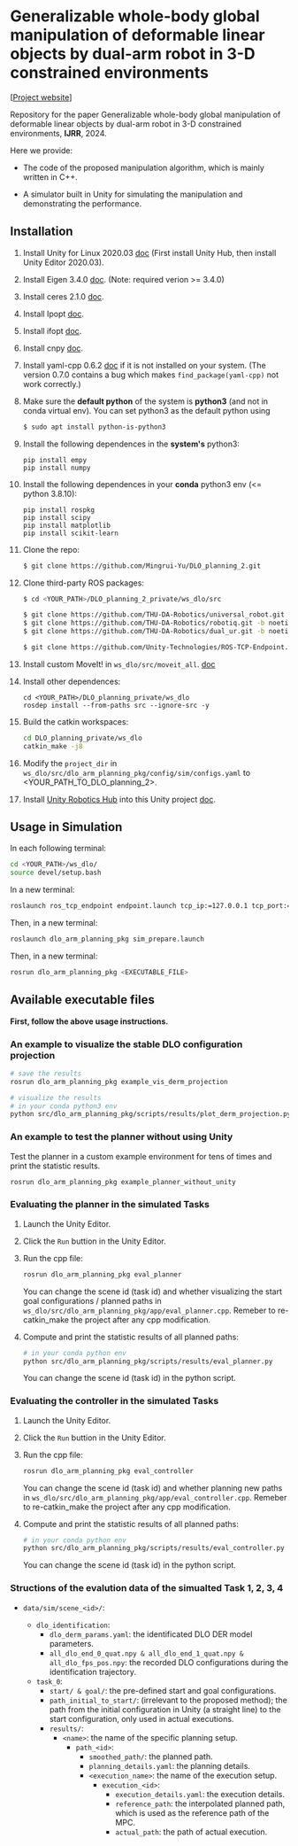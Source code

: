 # Generalizable whole-body global manipulation of deformable linear objects by dual-arm robot in 3-D constrained environments

[[Project website](https://mingrui-yu.github.io/DLO_planning_2/)]

Repository for the paper Generalizable whole-body global manipulation of deformable linear objects by dual-arm robot in 3-D constrained environments, **IJRR**, 2024.

Here we provide:

- The code of the proposed manipulation algorithm, which is mainly written in C++.

* A simulator built in Unity for simulating the manipulation and demonstrating the performance.

## Installation

1. Install Unity for Linux 2020.03 [doc](https://docs.unity3d.com/2020.2/Documentation/Manual/GettingStartedInstallingHub.html) (First install Unity Hub, then install Unity Editor 2020.03).

1. Install Eigen 3.4.0 [doc](http://eigen.tuxfamily.org/index.php?title=Main_Page#Download). (Note: required verion >= 3.4.0)

1. Install ceres 2.1.0 [doc](http://ceres-solver.org/installation.html).

1. Install Ipopt [doc](https://coin-or.github.io/Ipopt/INSTALL.html).

1. Install ifopt [doc](https://github.com/THU-DA-Robotics/ifopt).

1. Install cnpy [doc](https://github.com/rogersce/cnpy).

1. Install yaml-cpp 0.6.2 [doc](https://github.com/jbeder/yaml-cpp) if it is not installed on your system. (The version 0.7.0 contains a bug which makes `find_package(yaml-cpp)` not work correctly.)

1. Make sure the **default python** of the system is **python3** (and not in conda virtual env). You can set python3 as the default python using

   ```bash
   $ sudo apt install python-is-python3
   ```

1. Install the following dependences in the **system's** python3:

   ```
   pip install empy
   pip install numpy
   ```

1. Install the following dependences in your **conda** python3 env (<= python 3.8.10):

   ```
   pip install rospkg
   pip install scipy
   pip install matplotlib
   pip install scikit-learn
   ```

1. Clone the repo:

   ```bash
   $ git clone https://github.com/Mingrui-Yu/DLO_planning_2.git
   ```

1. Clone third-party ROS packages:

   ```bash
   $ cd <YOUR_PATH>/DLO_planning_2_private/ws_dlo/src

   $ git clone https://github.com/THU-DA-Robotics/universal_robot.git -b calibration_devel
   $ git clone https://github.com/THU-DA-Robotics/robotiq.git -b noetic-devel
   $ git clone https://github.com/THU-DA-Robotics/dual_ur.git -b noetic_devel

   $ git clone https://github.com/Unity-Technologies/ROS-TCP-Endpoint.git
   ```

1. Install custom MoveIt! in `ws_dlo/src/moveit_all`. [doc](https://github.com/Mingrui-Yu/moveit)

1. Install other dependences:

   ```
   cd <YOUR_PATH>/DLO_planning_private/ws_dlo
   rosdep install --from-paths src --ignore-src -y
   ```

1. Build the catkin workspaces:

   ```bash
   cd DLO_planning_private/ws_dlo
   catkin_make -j8
   ```

1. Modify the `project_dir` in `ws_dlo/src/dlo_arm_planning_pkg/config/sim/configs.yaml` to <YOUR_PATH_TO_DLO_planning_2>.

1. Install [Unity Robotics Hub](https://github.com/Unity-Technologies/Unity-Robotics-Hub) into this Unity project [doc](https://github.com/Unity-Technologies/Unity-Robotics-Hub/blob/main/tutorials/quick_setup.md).

## Usage in Simulation

In each following terminal:

```bash
cd <YOUR_PATH>/ws_dlo/
source devel/setup.bash
```

In a new terminal:

```bash
roslaunch ros_tcp_endpoint endpoint.launch tcp_ip:=127.0.0.1 tcp_port:=10000
```

Then, in a new terminal:

```bash
roslaunch dlo_arm_planning_pkg sim_prepare.launch
```

Then, in a new terminal:

```bash
rosrun dlo_arm_planning_pkg <EXECUTABLE_FILE>
```

## Available executable files

**First, follow the above usage instructions.**

### An example to visualize the stable DLO configuration projection

```bash
# save the results
rosrun dlo_arm_planning_pkg example_vis_derm_projection

# visualize the results
# in your conda python3 env
python src/dlo_arm_planning_pkg/scripts/results/plot_derm_projection.py
```

### An example to test the planner without using Unity

Test the planner in a custom example environment for tens of times and print the statistic results.

```bash
rosrun dlo_arm_planning_pkg example_planner_without_unity
```

### Evaluating the planner in the simulated Tasks

1. Launch the Unity Editor.

1. Click the `Run` buttion in the Unity Editor.

1. Run the cpp file:

   ```bash
   rosrun dlo_arm_planning_pkg eval_planner
   ```

   You can change the scene id (task id) and whether visualizing the start goal configurations / planned paths in `ws_dlo/src/dlo_arm_planning_pkg/app/eval_planner.cpp`. Remeber to re-catkin_make the project after any cpp modification.

1. Compute and print the statistic results of all planned paths:

   ```bash
   # in your conda python env
   python src/dlo_arm_planning_pkg/scripts/results/eval_planner.py
   ```

   You can change the scene id (task id) in the python script.

### Evaluating the controller in the simulated Tasks

1. Launch the Unity Editor.

1. Click the `Run` buttion in the Unity Editor.

1. Run the cpp file:

   ```bash
   rosrun dlo_arm_planning_pkg eval_controller
   ```

   You can change the scene id (task id) and whether planning new paths in `ws_dlo/src/dlo_arm_planning_pkg/app/eval_controller.cpp`. Remeber to re-catkin_make the project after any cpp modification.

1. Compute and print the statistic results of all planned paths:

   ```bash
   # in your conda python env
   python src/dlo_arm_planning_pkg/scripts/results/eval_controller.py
   ```

   You can change the scene id (task id) in the python script.

### Structions of the evalution data of the simualted Task 1, 2, 3, 4

- `data/sim/scene_<id>/`:

  - `dlo_identification`:
    - `dlo_derm_params.yaml`: the identificated DLO DER model parameters.
    - `all_dlo_end_0_quat.npy & all_dlo_end_1_quat.npy & all_dlo_fps_pos.npy`: the recorded DLO configurations during the identification trajectory.
  - `task_0`:
    - `start/ & goal/`: the pre-defined start and goal configurations.
    - `path_initial_to_start/`: (irrelevant to the proposed method); the path from the initial configuration in Unity (a straight line) to the start configuration, only used in actual executions.
    - `results/`:
      - `<name>`: the name of the specific planning setup.
        - `path_<id>`:
          - `smoothed_path/`: the planned path.
          - `planning_details.yaml`: the planning details.
          - `<execution_name>`: the name of the execution setup.
            - `execution_<id>`:
              - `execution_details.yaml`: the execution details.
              - `reference_path`: the interpolated planned path, which is used as the reference path of the MPC.
              - `actual_path`: the path of actual execution.
